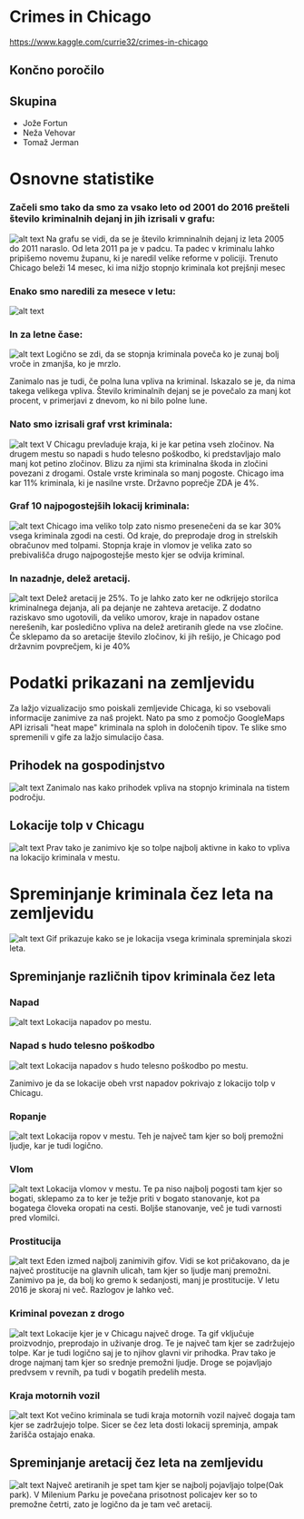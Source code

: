 # Crimes in Chicago
https://www.kaggle.com/currie32/crimes-in-chicago

## Končno poročilo

## Skupina

 * Jože Fortun
 * Neža Vehovar
 * Tomaž Jerman

# Osnovne statistike

### Začeli smo tako da smo za vsako leto od 2001 do 2016 prešteli število kriminalnih dejanj in jih izrisali v grafu:
![alt text](./assets/CrimePerYear.png)
Na grafu se vidi, da se je število krimninalnih dejanj iz leta 2005 do 2011 naraslo. Od leta 2011 pa je v padcu. 
Ta padec v kriminalu lahko pripišemo novemu županu, ki je naredil velike reforme v policiji.
Trenuto Chicago beleži 14 mesec, ki ima nižjo stopnjo kriminala kot prejšnji mesec

### Enako smo naredili za mesece v letu:
![alt text](./assets/CrimePerMonth.png)

### In za letne čase:
![alt text](./assets/CrimePerSeason.png)
Logično se zdi, da se stopnja kriminala poveča ko je zunaj bolj vroče in zmanjša, ko je mrzlo.

Zanimalo nas je tudi, če polna luna vpliva na kriminal. Iskazalo se je, da nima takega velikega vpliva. 
Število kriminalnih dejanj se je povečalo za manj kot procent, v primerjavi z dnevom, ko ni bilo polne lune.



### Nato smo izrisali graf vrst kriminala:
![alt text](./assets/CrimeType.png)
V Chicagu prevladuje kraja, ki je kar petina vseh zločinov. 
Na drugem mestu so napadi s hudo telesno poškodbo, ki predstavljajo malo manj kot petino zločinov.
Blizu za njimi sta kriminalna škoda in zločini povezani z drogami.
Ostale vrste kriminala so manj pogoste. 
Chicago ima kar 11% kriminala, ki je nasilne vrste. Državno poprečje ZDA je 4%.


### Graf  10 najpogostejših lokacij kriminala:
![alt text](./assets/CrimeLocation.png)
Chicago ima veliko tolp zato nismo presenečeni da se kar 30% vsega kriminala zgodi na cesti. Od kraje, do preprodaje drog in strelskih obračunov med tolpami. 
Stopnja kraje in vlomov je velika zato so prebivališča drugo najpogostejše mesto kjer se odvija kriminal.


### In nazadnje, delež aretacij.
![alt text](./assets/Arrests.png)
Delež aretacij je 25%. To je lahko zato ker ne odkrijejo storilca kriminalnega dejanja, ali pa dejanje ne zahteva aretacije. 
Z dodatno raziskavo smo ugotovili, da veliko umorov, kraje in napadov ostane nerešenih, kar posledično vpliva na delež aretiranih glede na vse zločine.
Če sklepamo da so aretacije število zločinov, ki jih rešijo, je Chicago pod državnim povprečjem, ki je 40%


# Podatki prikazani na zemljevidu
Za lažjo vizualizacijo smo poiskali zemljevide Chicaga, ki so vsebovali informacije zanimive za naš projekt.
Nato pa smo z pomočjo GoogleMaps API izrisali "heat mape" kriminala na sploh in določenih tipov. Te slike smo spremenili v gife za lažjo simulacijo časa.


## Prihodek na gospodinjstvo
![alt text](./assets/WealthMap.png)
Zanimalo nas kako prihodek vpliva na stopnjo kriminala na tistem področju.

## Lokacije tolp v Chicagu
![alt text](./assets/Gangs.jpg)
Prav tako je zanimivo kje so tolpe najbolj aktivne in kako to vpliva na lokacijo kriminala v mestu.

# Spreminjanje kriminala čez leta na zemljevidu
![alt text](./assets/CrimesThroughYears.gif)
Gif prikazuje kako se je lokacija vsega kriminala spreminjala skozi leta. 

## Spreminjanje različnih tipov kriminala čez leta

### Napad
![alt text](./assets/Assault.gif)
Lokacija napadov po mestu.

### Napad s hudo telesno poškodbo
![alt text](./assets/Battery.gif)
Lokacija napadov s hudo telesno poškodbo po mestu.

Zanimivo je da se lokacije obeh vrst napadov pokrivajo z lokacijo tolp v Chicagu.

### Ropanje
![alt text](./assets/Theft.gif)
Lokacija ropov v mestu. Teh je največ tam kjer so bolj premožni ljudje, kar je tudi logično.

### Vlom
![alt text](./assets/Burglary.gif)
Lokacija vlomov v mestu. Te pa niso najbolj pogosti tam kjer so bogati, sklepamo za to ker je težje priti v bogato stanovanje, kot pa bogatega človeka oropati na cesti.
Boljše stanovanje, več je tudi varnosti pred vlomilci.

### Prostitucija
![alt text](./assets/Prostitution.gif)
Eden izmed najbolj zanimivih gifov. Vidi se kot pričakovano, da je največ prostitucije na glavnih ulicah, tam kjer so ljudje manj premožni. Zanimivo pa je, da bolj ko gremo k sedanjosti, manj je prostitucije. V letu 2016 je skoraj ni več. 
Razlogov je lahko več.

### Kriminal povezan z drogo
![alt text](./assets/Narcotics.gif)
Lokacije kjer je v Chicagu največ droge. Ta gif vključuje proizvodnjo, preprodajo in uživanje drog. 
Te je največ tam kjer se zadržujejo tolpe. Kar je tudi logično saj je to njihov glavni vir prihodka.
Prav tako je droge najmanj tam kjer so srednje premožni ljudje. 
Droge se pojavljajo predvsem  v revnih, pa tudi v bogatih predelih mesta.

### Kraja motornih vozil
![alt text](./assets/GTA.gif)
Kot večino kriminala se tudi kraja motornih vozil največ dogaja tam kjer se zadržujejo tolpe. 
Sicer se čez leta dosti lokacij spreminja, ampak žarišča ostajajo enaka.

## Spreminjanje aretacij čez leta na zemljevidu
![alt text](./assets/Arrests.gif)
Največ aretiranih je spet tam kjer se najbolj pojavljajo tolpe(Oak park).
V Milenium Parku je povečana prisotnost policajev ker so to premožne četrti, zato je logično da je tam več aretacij.

